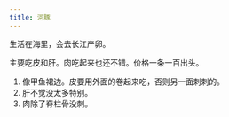 ```yaml
---
title: 河豚
---
```


生活在海里，会去长江产卵。

主要吃皮和肝。肉吃起来也还不错。价格一条一百出头。

1. 像甲鱼裙边。皮要用外面的卷起来吃，否则另一面刺刺的。
2. 肝不觉没太多特别。
3. 肉除了脊柱骨没刺。